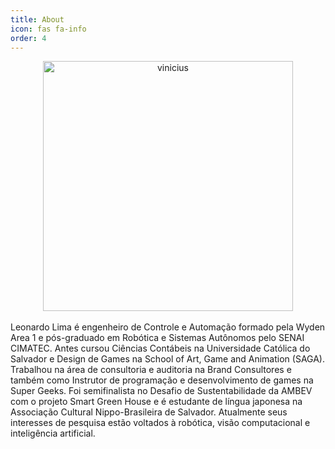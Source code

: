 ```yaml
---
title: About
icon: fas fa-info
order: 4
---
```


<center><img src="{{ '/assets/img/about.png' | relative_url }}" width="400" alt="vinicius" class="img-fluid rounded-circle" /></center>
<!-- ![Sobre mim](/assets/img/about.png) -->
<br>
Leonardo Lima é engenheiro de Controle e Automação formado pela Wyden Area 1 e pós-graduado em Robótica e Sistemas Autônomos pelo SENAI CIMATEC. Antes cursou Ciências Contábeis na Universidade Católica do Salvador e Design de Games na School of Art, Game and Animation (SAGA). Trabalhou na área de consultoria e auditoria na Brand Consultores e também como Instrutor de programação e desenvolvimento de games na Super Geeks. Foi semifinalista no Desafio de Sustentabilidade da AMBEV com o projeto Smart Green House e é estudante de língua japonesa na Associação Cultural Nippo-Brasileira de Salvador. Atualmente seus interesses de pesquisa estão voltados à robótica, visão computacional e inteligência artificial.
